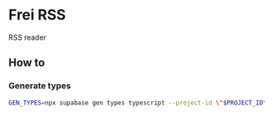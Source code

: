 # Frei RSS

RSS reader

## How to

### Generate types

```bash
GEN_TYPES=npx supabase gen types typescript --project-id \"$PROJECT_ID\" --schema public > src/types/supabase.ts
```
